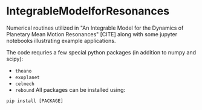 # IntegrableModelforResonances
Numerical routines utilized in "An Integrable Model for the Dynamics of Planetary Mean Motion Resonances" [CITE] along with some jupyter notebooks illustrating example applications.

The code requries a few special python packages (in addition to numpy and scipy):

  - `theano`
  - `exoplanet`
  - `celmech`
  - `rebound`
All packages can be installed using:

  `pip install [PACKAGE]`
